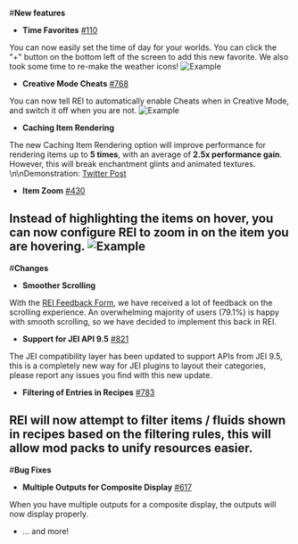 #**New features**
- **Time Favorites** [#110](https://github.com/shedaniel/RoughlyEnoughItems/issues/110)

You can now easily set the time of day for your worlds. You can click the "+" button on the bottom left of
the screen to add this new favorite. We also took some time to re-make the weather icons!
![Example](roughlyenoughitems/2022.1/2022-02-18_01-30.png)

- **Creative Mode Cheats** [#768](https://github.com/shedaniel/RoughlyEnoughItems/issues/768)

You can now tell REI to automatically enable Cheats when in Creative Mode, and
switch it off when you are not.
![Example](roughlyenoughitems/2022.1/2022-02-18_01-32.png)

- **Caching Item Rendering**

The new Caching Item Rendering option will improve performance for rendering items up to **5 times**, 
with an average of **2.5x performance gain**. However, this will break enchantment glints and animated textures.
\n\nDemonstration: [Twitter Post](https://twitter.com/shedaniel_/status/1490675724193497091)
- **Item Zoom** [#430](https://github.com/shedaniel/RoughlyEnoughItems/issues/430)

Instead of highlighting the items on hover, you can now configure REI to zoom in on the item you are hovering.
![Example](roughlyenoughitems/2022.1/2022-02-18_09-05.png)
---
#**Changes**
- **Smoother Scrolling**

With the [REI Feedback Form](https://forms.gle/5tdnK5WN1wng78pV8), we have received a lot of feedback on the
scrolling experience. An overwhelming majority of users (79.1%) is happy with smooth scrolling, so we have decided to
implement this back in REI.
- **Support for JEI API 9.5** [#821](https://github.com/shedaniel/RoughlyEnoughItems/issues/821)

The JEI compatibility layer has been updated to support APIs from JEI 9.5, this is a completely new way for
JEI plugins to layout their categories, please report any issues you find with this new update.
- **Filtering of Entries in Recipes** [#783](https://github.com/shedaniel/RoughlyEnoughItems/issues/783)

REI will now attempt to filter items / fluids shown in recipes based on the filtering rules, this
will allow mod packs to unify resources easier.
---
#**Bug Fixes**
- **Multiple Outputs for Composite Display** [#617](https://github.com/shedaniel/RoughlyEnoughItems/issues/617)

When you have multiple outputs for a composite display, the outputs will now display properly.

- ... and more!